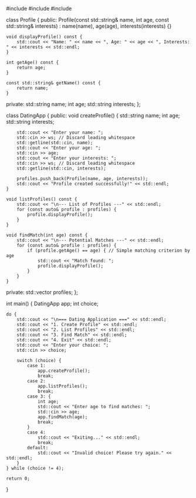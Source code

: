 #include <iostream>
#include <vector>
#include <string>

class Profile {
public:
    Profile(const std::string& name, int age, const std::string& interests)
        : name(name), age(age), interests(interests) {}

    void displayProfile() const {
        std::cout << "Name: " << name << ", Age: " << age << ", Interests: " << interests << std::endl;
    }

    int getAge() const {
        return age;
    }

    const std::string& getName() const {
        return name;
    }

private:
    std::string name;
    int age;
    std::string interests;
};

class DatingApp {
public:
    void createProfile() {
        std::string name;
        int age;
        std::string interests;

        std::cout << "Enter your name: ";
        std::cin >> ws; // Discard leading whitespace
        std::getline(std::cin, name);
        std::cout << "Enter your age: ";
        std::cin >> age;
        std::cout << "Enter your interests: ";
        std::cin >> ws; // Discard leading whitespace
        std::getline(std::cin, interests);

        profiles.push_back(Profile(name, age, interests));
        std::cout << "Profile created successfully!" << std::endl;
    }

    void listProfiles() const {
        std::cout << "\n--- List of Profiles ---" << std::endl;
        for (const auto& profile : profiles) {
            profile.displayProfile();
        }
    }

    void findMatch(int age) const {
        std::cout << "\n--- Potential Matches ---" << std::endl;
        for (const auto& profile : profiles) {
            if (profile.getAge() == age) { // Simple matching criterion by age
                std::cout << "Match found: ";
                profile.displayProfile();
            }
        }
    }

private:
    std::vector<Profile> profiles;
};

int main() {
    DatingApp app;
    int choice;

    do {
        std::cout << "\n=== Dating Application ===" << std::endl;
        std::cout << "1. Create Profile" << std::endl;
        std::cout << "2. List Profiles" << std::endl;
        std::cout << "3. Find Match" << std::endl;
        std::cout << "4. Exit" << std::endl;
        std::cout << "Enter your choice: ";
        std::cin >> choice;

        switch (choice) {
            case 1:
                app.createProfile();
                break;
            case 2:
                app.listProfiles();
                break;
            case 3: {
                int age;
                std::cout << "Enter age to find matches: ";
                std::cin >> age;
                app.findMatch(age);
                break;
            }
            case 4:
                std::cout << "Exiting..." << std::endl;
                break;
            default:
                std::cout << "Invalid choice! Please try again." << std::endl;
        }
    } while (choice != 4);

    return 0;
}
